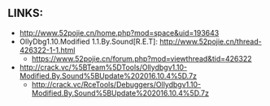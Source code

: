 ## LINKS:
* http://www.52pojie.cn/home.php?mod=space&uid=193643
* OllyDbg1.10.Modified 1.1.By.Sound[R.E.T]: http://www.52pojie.cn/thread-426322-1-1.html
  * https://www.52pojie.cn/forum.php?mod=viewthread&tid=426322
* http://crack.vc/%5BTeam%5DTools/Ollydbgv1.10-Modified.By.Sound%5BUpdate%202016.10.4%5D.7z
  * http://crack.vc/RceTools/Debuggers/Ollydbgv1.10-Modified.By.Sound%5BUpdate%202016.10.4%5D.7z
